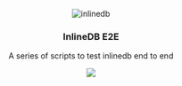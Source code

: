 <p align="center">
    <img alt="inlinedb" src="https://raw.githubusercontent.com/inlinedb/inlinedb/icons/idb-e2e.png">
</p>

<h3 align="center">
    InlineDB E2E
</h3>

<p align="center">
    A series of scripts to test inlinedb end to end
</p>

<p align="center">
    <a href="https://travis-ci.org/inlinedb/inlinedb"><img src="https://travis-ci.org/inlinedb/inlinedb.svg?branch=master"></a>
</p>

